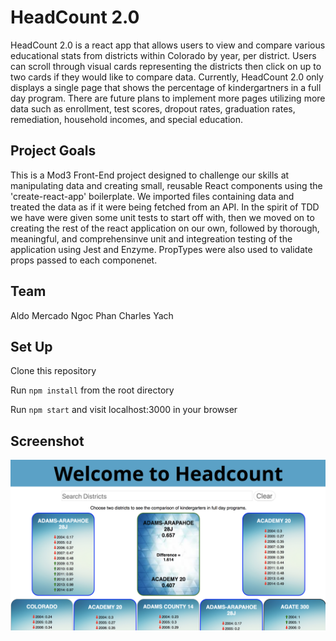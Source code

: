 # HeadCount 2.0

HeadCount 2.0 is a react app that allows users to view and compare various educational stats from districts within Colorado by year, per district. Users can scroll through visual cards representing the districts then click on up to two cards if they would like to compare data. Currently, HeadCount 2.0 only displays a single page that shows the percentage of kindergartners in a full day program. There are future plans to implement more pages utilizing more data such as enrollment, test scores, dropout rates, graduation rates, remediation, household incomes, and special education. 

## Project Goals

This is a Mod3 Front-End project designed to challenge our skills at manipulating data and creating small, reusable React components using the 'create-react-app' boilerplate. We imported files containing data and treated the data as if it were being fetched from an API. In the spirit of TDD we have were given some unit tests to start off with, then we moved on to creating the rest of the react application on our own, followed by thorough, meaningful, and comprehensinve unit and integreation testing of the application using Jest and Enzyme. PropTypes were also used to validate props passed to each componenet.

## Team

Aldo Mercado
Ngoc Phan
Charles Yach

## Set Up

Clone this repository

Run `npm install` from the root directory

Run `npm start` and visit localhost:3000 in your browser

## Screenshot

![Wireframe](./src/Images/headcount-wireframe.png)